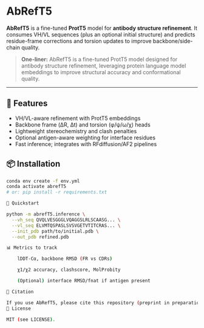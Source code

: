 # AbRefT5

**AbRefT5** is a fine-tuned **ProtT5** model for **antibody structure refinement**. It consumes VH/VL sequences (plus an optional initial structure) and predicts residue-frame corrections and torsion updates to improve backbone/side-chain quality.

> **One-liner:** AbRefT5 is a fine-tuned ProtT5 model designed for antibody structure refinement, leveraging protein language model embeddings to improve structural accuracy and conformational quality.

---

## 🔧 Features
- VH/VL-aware refinement with ProtT5 embeddings
- Backbone frame (ΔR, Δt) and torsion (φ/ψ/ω/χ) heads
- Lightweight stereochemistry and clash penalties
- Optional antigen-aware weighting for interface residues
- Fast inference; integrates with RFdiffusion/AF2 pipelines

## 📦 Installation
```bash
conda env create -f env.yml
conda activate abrefT5
# or: pip install -r requirements.txt

🚀 Quickstart

python -m abrefT5.inference \
  --vh_seq QVQLVESGGGLVQAGGSLRLSCAASG... \
  --vl_seq ELVMTQSPASLSVSVGETVTITCRAS... \
  --init_pdb path/to/initial.pdb \
  --out_pdb refined.pdb

📊 Metrics to track

    lDDT-Cα, backbone RMSD (FR vs CDRs)

    χ1/χ2 accuracy, clashscore, MolProbity

    (Optional) interface RMSD/fnat if antigen present

🔬 Citation

If you use AbRefT5, please cite this repository (preprint in preparation).
📜 License

MIT (see LICENSE).
